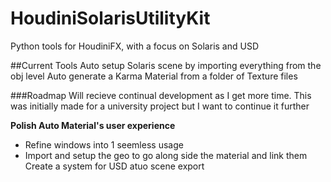 # HoudiniSolarisUtilityKit
Python tools for HoudiniFX, with a focus on Solaris and USD

##Current Tools
Auto setup Solaris scene by importing everything from the obj level
Auto generate a Karma Material from a folder of Texture files



###Roadmap
Will recieve continual development as I get more time. This was initially made for a university project but I want to continue it further


**Polish Auto Material's user experience**
- Refine windows into 1 seemless usage
- Import and setup the geo to go along side the material and link them
Create a system for USD atuo scene export
